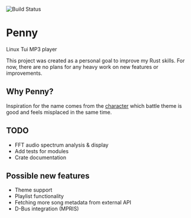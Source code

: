 ![Build Status](https://github.com/Kryszak/penny/actions/workflows/test.yml/badge.svg)
# Penny
Linux Tui MP3 player

This project was created as a personal goal to improve my Rust skills. For now, there are no plans for any heavy work on new features or improvements. 

## Why Penny?
Inspiration for the name comes from the [character](https://bulbapedia.bulbagarden.net/wiki/Penny) which battle theme is good and feels misplaced in the same time. 

## TODO
- FFT audio spectrum analysis & display
- Add tests for modules
- Crate documentation

## Possible new features
- Theme support
- Playlist functionality
- Fetching more song metadata from external API
- D-Bus integration (MPRIS)
